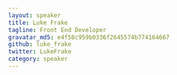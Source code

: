 ```yaml
---
layout: speaker
title: Luke Frake
tagline: Front End Developer
gravatar_md5: e4f58c959b0336f2645574b774164667
github: luke_frake
twitter: LukeFrake
category: speaker
---
```

